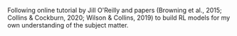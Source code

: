 Following online tutorial by Jill O'Reilly and papers (Browning et al., 2015; Collins & Cockburn, 2020; Wilson & Collins, 2019) to build RL models for my own understanding of the subject matter. 

